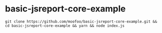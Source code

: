 # basic-jsreport-core-example

```console
git clone https://github.com/moofoo/basic-jsreport-core-example.git && cd basic-jsreport-core-example && yarn && node index.js
```
